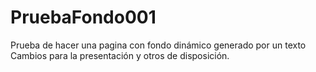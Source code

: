# PruebaFondo001
Prueba de hacer una pagina con fondo dinámico generado por un texto
Cambios para la presentación y otros de disposición.
